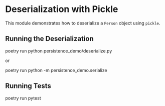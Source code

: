 # Deserialization with Pickle

This module demonstrates how to deserialize a `Person` object using `pickle`.

## Running the Deserialization

poetry run python persistence_demo/deserialize.py

or

poetry run python -m persistence_demo.serialize

## Running Tests

poetry run pytest